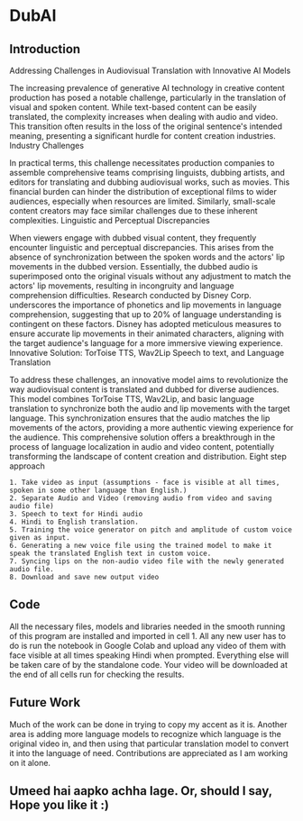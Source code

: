 # DubAI

## Introduction


Addressing Challenges in Audiovisual Translation with Innovative AI Models

The increasing prevalence of generative AI technology in creative content production has posed a notable challenge, particularly in the translation of visual and spoken content. While text-based content can be easily translated, the complexity increases when dealing with audio and video. This transition often results in the loss of the original sentence's intended meaning, presenting a significant hurdle for content creation industries.
Industry Challenges

In practical terms, this challenge necessitates production companies to assemble comprehensive teams comprising linguists, dubbing artists, and editors for translating and dubbing audiovisual works, such as movies. This financial burden can hinder the distribution of exceptional films to wider audiences, especially when resources are limited. Similarly, small-scale content creators may face similar challenges due to these inherent complexities.
Linguistic and Perceptual Discrepancies

When viewers engage with dubbed visual content, they frequently encounter linguistic and perceptual discrepancies. This arises from the absence of synchronization between the spoken words and the actors' lip movements in the dubbed version. Essentially, the dubbed audio is superimposed onto the original visuals without any adjustment to match the actors' lip movements, resulting in incongruity and language comprehension difficulties.
Research conducted by Disney Corp. underscores the importance of phonetics and lip movements in language comprehension, suggesting that up to 20% of language understanding is contingent on these factors. Disney has adopted meticulous measures to ensure accurate lip movements in their animated characters, aligning with the target audience's language for a more immersive viewing experience.
Innovative Solution: TorToise TTS, Wav2Lip Speech to text, and Language Translation

To address these challenges, an innovative model aims to revolutionize the way audiovisual content is translated and dubbed for diverse audiences. This model combines TorToise TTS, Wav2Lip, and basic language translation to synchronize both the audio and lip movements with the target language. This synchronization ensures that the audio matches the lip movements of the actors, providing a more authentic viewing experience for the audience.
This comprehensive solution offers a breakthrough in the process of language localization in audio and video content, potentially transforming the landscape of content creation and distribution.
Eight step approach

    1. Take video as input (assumptions - face is visible at all times, spoken in some other language than English.)
    2. Separate Audio and Video (removing audio from video and saving audio file)
    3. Speech to text for Hindi audio
    4. Hindi to English translation.
    5. Training the voice generator on pitch and amplitude of custom voice given as input.
    6. Generating a new voice file using the trained model to make it speak the translated English text in custom voice.
    7. Syncing lips on the non-audio video file with the newly generated audio file.
    8. Download and save new output video

## Code

All the necessary files, models and libraries needed in the smooth running of this program are installed and imported in cell 1. All any new user has to do is run the notebook in Google Colab and upload any video of them with face visible at all times speaking Hindi when prompted. Everything else will be taken care of by the standalone code. Your video will be downloaded at the end of all cells run for checking the results.

## Future Work

Much of the work can be done in trying to copy my accent as it is. Another area is adding more language models to recognize which language is the original video in, and then using that particular translation model to convert it into the language of need. Contributions are appreciated as I am working on it alone.

## Umeed hai aapko achha lage. Or, should I say, Hope you like it :)

